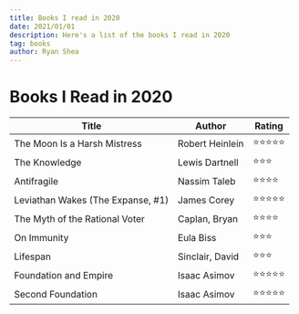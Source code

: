 ```yaml
---
title: Books I read in 2020
date: 2021/01/01
description: Here's a list of the books I read in 2020
tag: books
author: Ryan Shea
---
```


# Books I Read in 2020

| Title       | Author      | Rating      |
| ----------- | ----------- | ----------- |
| The Moon Is a Harsh Mistress | Robert Heinlein | ⭐⭐⭐⭐⭐ |
| The Knowledge | Lewis Dartnell | ⭐⭐⭐ |
| Antifragile | Nassim Taleb | ⭐⭐⭐⭐ |
| Leviathan Wakes (The Expanse, #1) | James Corey | ⭐⭐⭐⭐⭐ |
| The Myth of the Rational Voter | Caplan, Bryan | ⭐⭐⭐⭐ |
| On Immunity | Eula Biss | ⭐⭐⭐ |
| Lifespan | Sinclair, David | ⭐⭐⭐ |
| Foundation and Empire | Isaac Asimov | ⭐⭐⭐⭐⭐ |
| Second Foundation | Isaac Asimov | ⭐⭐⭐⭐⭐ |
